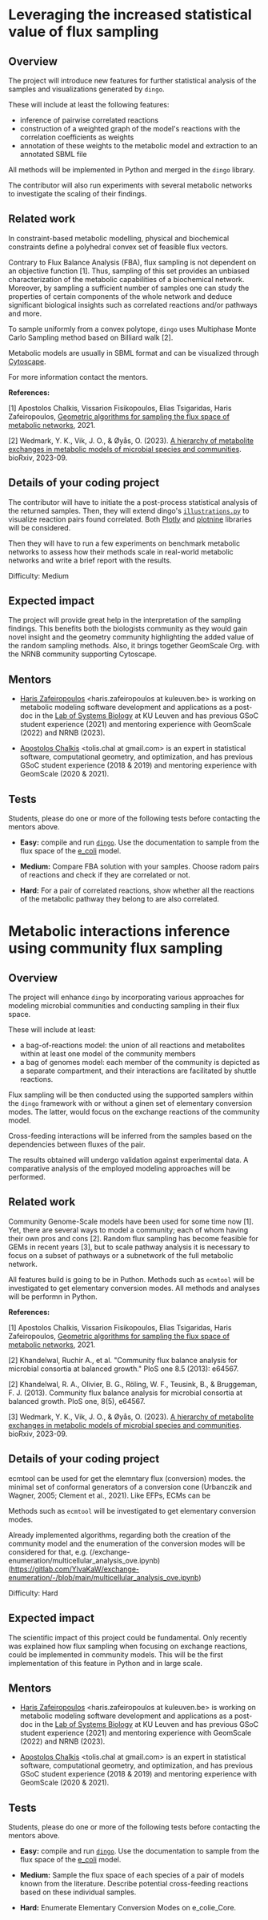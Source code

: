 <!--  Bio-projects for GSoC2024  -->

# Leveraging the increased statistical value of flux sampling

## Overview

The project will introduce new features for further statistical analysis of the samples and visualizations generated by `dingo`.

These will include at least the following features: 
- inference of pairwise correlated reactions
- construction of a weighted graph of the model's reactions with the correlation coefficients as weights
- annotation of these weights to the metabolic model and extraction to an annotated SBML file


All methods will be implemented in Python and merged in the `dingo` library.

The contributor will also run experiments with several metabolic networks to investigate the scaling of their findings.


## Related work

In constraint-based metabolic modelling, physical and biochemical constraints define a polyhedral convex set of feasible flux vectors. 

Contrary to Flux Balance Analysis (FBA), flux sampling is not dependent on an objective function [1]. 
Thus, sampling of this set provides an unbiased characterization of the metabolic capabilities of a biochemical network. 
Moreover, by sampling a sufficient number of samples one can study the properties of certain components of the whole network and deduce significant biological insights such as correlated reactions and/or pathways and more.

To sample uniformly from a convex polytope, `dingo` uses Multiphase Monte Carlo Sampling method based on Billiard walk [2].

Metabolic models are usually in SBML format and can be visualized through [Cytoscape](https://cytoscape.org).

For more information contact the mentors.


**References:**

[1] Apostolos Chalkis, Vissarion Fisikopoulos, Elias Tsigaridas, Haris Zafeiropoulos, [Geometric algorithms for sampling the flux space of metabolic networks](https://drops.dagstuhl.de/storage/00lipics/lipics-vol189-socg2021/LIPIcs.SoCG.2021.21/LIPIcs.SoCG.2021.21.pdf), 2021. 

[2] Wedmark, Y. K., Vik, J. O., & Øyås, O. (2023). [A hierarchy of metabolite exchanges in metabolic models of microbial species and communities](https://doi.org/10.1101/2023.09.05.556413). bioRxiv, 2023-09.

<!-- also check for visualizations https://github.com/klamt-lab/straindesign/tree/main  -->



## Details of your coding project

The contributor will have to initiate the a post-process statistical analysis of the returned samples.
Then, they will extend dingo's [`illustrations.py`](https://github.com/GeomScale/dingo/blob/develop/dingo/illustrations.py) to visualize reaction pairs found correlated.
Both [Plotly](https://plotly.com) and [plotnine](https://plotnine.readthedocs.io/en/v0.12.4/index.html) libraries will be considered. 

Then they will have to run a few experiments on benchmark metabolic networks to assess how their methods scale in real-world metabolic networks and write a brief report with the results.

Difficulty: Medium


## Expected impact

The project will provide great help in the interpretation of the sampling findings. 
This benefits both the biologists community as they would gain novel insight and the geometry community highlighting the added value of the random sampling methods.
Also, it brings together GeomScale Org. with the NRNB community supporting Cytoscape.


## Mentors

- [Haris Zafeiropoulos](https://hariszaf.github.io) <haris.zafeiropoulos at kuleuven.be> is working on metabolic modeling software development and applications as a post-doc in the [Lab of Systems Biology](http://msysbiology.com) at KU Leuven and has previous GSoC student experience (2021) and mentoring experience with GeomScale (2022) and NRNB (2023).


- [Apostolos Chalkis](https://tolischal.github.io) <tolis.chal at gmail.com> is an expert in statistical software, computational geometry, and optimization, and has previous GSoC student experience (2018 & 2019) and mentoring experience with GeomScale (2020 & 2021).


## Tests

Students, please do one or more of the following tests before contacting the mentors above.

- **Easy:** compile and run [`dingo`](https://github.com/GeomScale/dingo). Use the documentation to sample from the flux space of the [e_coli](https://github.com/GeomScale/dingo/tree/develop/ext_data) model.

- **Medium:** Compare FBA solution with your samples. Choose radom pairs of reactions and check if they are correlated or not.

- **Hard:** For a pair of correlated reactions, show whether all the reactions of the metabolic pathway they belong to are also correlated. 



<!-- ======================================================= -->




# Metabolic interactions inference using community flux sampling

## Overview
 
The project will enhance `dingo` by incorporating various approaches for modeling microbial communities and conducting sampling in their flux space.

These will include at least: 
- a bag-of-reactions model: the union of all reactions and metabolites within at least one model of the community members 
- a bag of genomes model: each member of the community is depicted as a separate compartment, and their interactions are facilitated by shuttle reactions.


Flux sampling will be then conducted using the supported samplers within the `dingo` framework with or without a 
ginen set of elementary conversion modes.
The latter, would focus on the exchange reactions of the community model.

Cross-feeding interactions will be inferred from the samples based on the 
dependencies between fluxes of the pair.

The results obtained will undergo validation against experimental data. 
A comparative analysis of the employed modeling approaches will be performed.


## Related work

Community Genome-Scale models have been used for some time now [1].
Yet, there are several ways to model a community; each of whom having their own pros and cons [2]. 
Random flux sampling has become feasible for GEMs in recent years [3], but to scale pathway analysis it is necessary to focus on a subset of pathways or a subnetwork of the full metabolic network.

All features build is going to be in Puthon.
Methods such as `ecmtool` will be investigated to get elementary conversion modes.
All methods and analyses will be performn in Python.



**References:**


[1] Apostolos Chalkis, Vissarion Fisikopoulos, Elias Tsigaridas, Haris Zafeiropoulos, [Geometric algorithms for sampling the flux space of metabolic networks](https://drops.dagstuhl.de/storage/00lipics/lipics-vol189-socg2021/LIPIcs.SoCG.2021.21/LIPIcs.SoCG.2021.21.pdf), 2021. 


[2] Khandelwal, Ruchir A., et al. "Community flux balance analysis for microbial consortia at balanced growth." PloS one 8.5 (2013): e64567.


[2] Khandelwal, R. A., Olivier, B. G., Röling, W. F., Teusink, B., & Bruggeman, F. J. (2013). Community flux balance analysis for microbial consortia at balanced growth. PloS one, 8(5), e64567.






[3] Wedmark, Y. K., Vik, J. O., & Øyås, O. (2023). [A hierarchy of metabolite exchanges in metabolic models of microbial species and communities](https://doi.org/10.1101/2023.09.05.556413). bioRxiv, 2023-09.


<!-- https://doi.org/10.1016/j.csbj.2020.12.003
http://dx.doi.org/10.1098/rsif.2016.0627
cFBA: https://doi.org/10.1371/journal.pone.0064567  -->

<!-- Implementations -->
<!-- https://github.com/manuelgloeckler/ncmw/blob/main/ncmw/community/community_models.py -->
<!-- https://github.com/micom-dev/micom/blob/main/micom/community.py 
Sampling on EFM: https://gitlab.com/YlvaKaW/exchange-enumeration/-/blob/main/multicellular_analysis_ove.ipynb -->


<!-- still only as biorxiv: https://www.biorxiv.org/content/10.1101/2021.02.01.428114v1
https://github.com/sysbiomelab/MIGRENE/blob/master/Functions/MakeCommunity.m -->


<!-- [2] https://github.com/micom-dev/micom/blob/main/micom/community.py 
Sampling on EFM: https://gitlab.com/YlvaKaW/exchange-enumeration/-/blob/main/multicellular_analysis_ove.ipynb -->






## Details of your coding project

ecmtool can be used for get the elemntary flux (conversion) modes. 
the minimal set of conformal generators of a conversion cone (Urbanczik and Wagner, 2005; Clement et al., 2021). Like EFPs, ECMs can be

Methods such as `ecmtool` will be investigated to get elementary conversion modes.


Already implemented algorithms, regarding both the creation of the community model and the enumeration of the conversion modes will be considered for that, 
e.g. (/exchange-enumeration/multicellular_analysis_ove.ipynb)(https://gitlab.com/YlvaKaW/exchange-enumeration/-/blob/main/multicellular_analysis_ove.ipynb)



Difficulty: Hard



## Expected impact

The scientific impact of this project could be fundamental.
Only recently was explained how flux sampling when focusing on exchange reactions, could be implemented in community models.
This will be the first implementation of this feature in Python and in large scale.


## Mentors

- [Haris Zafeiropoulos](https://hariszaf.github.io) <haris.zafeiropoulos at kuleuven.be> is working on metabolic modeling software development and applications as a post-doc in the [Lab of Systems Biology](http://msysbiology.com) at KU Leuven and has previous GSoC student experience (2021) and mentoring experience with GeomScale (2022) and NRNB (2023).


- [Apostolos Chalkis](https://tolischal.github.io) <tolis.chal at gmail.com> is an expert in statistical software, computational geometry, and optimization, and has previous GSoC student experience (2018 & 2019) and mentoring experience with GeomScale (2020 & 2021).


## Tests

Students, please do one or more of the following tests before contacting the mentors above.

- **Easy:** compile and run [`dingo`](https://github.com/GeomScale/dingo). Use the documentation to sample from the flux space of the [e_coli](https://github.com/GeomScale/dingo/tree/develop/ext_data) model.

- **Medium:** Sample the flux space of each species of a pair of models known from the literature. Describe potential cross-feeding reactions based on these individual samples. 

- **Hard:** Enumerate Elementary Conversion Modes on e_colie_Core. 


